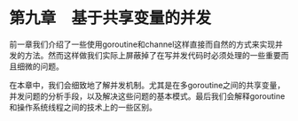 # 第九章　基于共享变量的并发

前一章我们介绍了一些使用goroutine和channel这样直接而自然的方式来实现并发的方法。然而这样做我们实际上屏蔽掉了在写并发代码时必须处理的一些重要而且细微的问题。

在本章中，我们会细致地了解并发机制。尤其是在多goroutine之间的共享变量，并发问题的分析手段，以及解决这些问题的基本模式。最后我们会解释goroutine和操作系统线程之间的技术上的一些区别。
